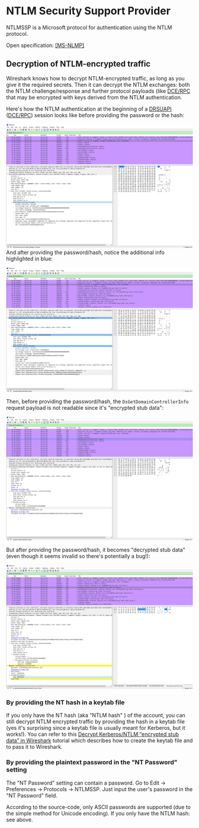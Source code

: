 # NTLM Security Support Provider

NTLMSSP is a Microsoft protocol for authentication using the NTLM protocol.

Open specification: [\[MS-NLMP\]](https://docs.microsoft.com/en-us/openspecs/windows_protocols/ms-nlmp/b38c36ed-2804-4868-a9ff-8dd3182128e4)

## Decryption of NTLM-encrypted traffic

Wireshark knows how to decrypt NTLM-encrypted traffic, as long as you give it the required secrets. Then it can decrypt the NTLM exchanges: both the NTLM challenge/response and further protocol payloads (like [DCE/RPC](/DCE/RPC) that may be encrypted with keys derived from the NTLM authentication.

Here's how the NTLM authentication at the beginning of a [DRSUAPI](/DRSUAPI) ([DCE/RPC](/DCE/RPC)) session looks like before providing the password or the hash:

![before_nt_password](uploads/0617dae4c7956273ce2a513f6ddc016c/before_nt_password.png)And after providing the password/hash, notice the additional info highlighted in blue:

![after_nt_password](uploads/f99248ef9db46866bcb72b20c53a151e/after_nt_password.png)

Then, before providing the password/hash, the `DsGetDomainControllerInfo` request payload is not readable since it's "encrypted stub data":

![encrypted_stub](uploads/60c5cc65489f340d1bf71efaf3cf29b5/encrypted_stub.png)

But after providing the password/hash, it becomes "decrypted stub data" (even though it seems invalid so there's potentially a bug!):

![decrypted_stub](uploads/32b3687674dd3adc4e957061f0dfe79a/decrypted_stub.png)

### By providing the NT hash in a keytab file
If you only have the NT hash (aka "NTLM hash" ) of the account, you can still decrypt NTLM encrypted traffic by providing the hash in a keytab file (yes it's surprising since a keytab file is usually meant for Kerberos, but it works!). You can refer to this [Decrypt Kerberos/NTLM “encrypted stub data” in Wireshark](https://medium.com/tenable-techblog/decrypt-encrypted-stub-data-in-wireshark-deb132c076e7#e6a4) tutorial which describes how to create the keytab file and to pass it to Wireshark.

### By providing the plaintext password in the "NT Password" setting

The "NT Password" setting can contain a password. Go to Edit -> Preferences -> Protocols -> NTLMSSP. Just input the user's password in the "NT Password" field.

According to the source-code, only ASCII passwords are supported (due to the simple method for Unicode encoding). If you only have the NTLM hash: see above.